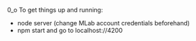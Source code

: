 0_o
To get things up and running:
 - node server (change MLab account credentials beforehand)
 - npm start and go to localhost://4200
